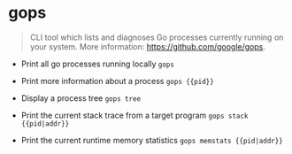 # gops
> CLI tool which lists and diagnoses Go processes currently running on your system.
> More information: <https://github.com/google/gops>.

- Print all go processes running locally
`gops`

- Print more information about a process
`gops {{pid}}`

- Display a process tree
`gops tree`

- Print the current stack trace from a target program
`gops stack {{pid|addr}}`

- Print the current runtime memory statistics
`gops memstats {{pid|addr}}`
